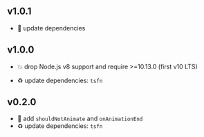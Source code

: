 ## v1.0.1

* 🐞 update dependencies

## v1.0.0

* 💥 drop Node.js v8 support and require >=10.13.0 (first v10 LTS)

* ♻️ update dependencies: `tsfn`

## v0.2.0

* 🌱 add `shouldNotAnimate` and `onAnimationEnd`
* ♻️ update dependencies: `tsfn`
